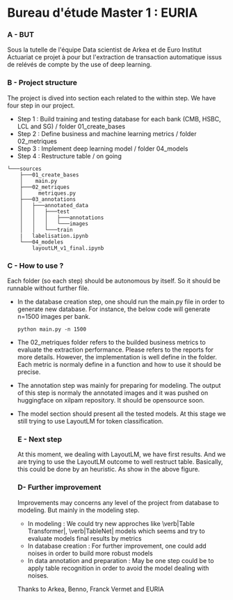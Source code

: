 # Bureau d'étude Master 1 : EURIA
### A - BUT
Sous la tutelle de l'équipe Data scientist de Arkea et de Euro Institut Actuariat ce projet à pour but l'extraction de transaction automatique issus de relévés de compte by the use of deep learning.

### B - Project structure
The project is dived into section each related to the within step. We have four step in our project.
- Step 1 : Build training and testing database for each bank (CMB, HSBC, LCL and SG) / folder 01_create_bases
- Step 2 : Define business and machine learning metrics / folder 02_metriques
- Step 3 : Implement deep learning model / folder 04_models
- Step 4 : Restructure table / on going
```
└───sources
    ├───01_create_bases
    │    main.py
    ├───02_metriques
    │     metriques.py
    ├───03_annotations
    │   ├───annotated_data
    │   │   ├───test
    │   │   │   ├───annotations
    │   │   │   └───images
    │   │   └───train
    |   labelisation.ipynb
    └───04_modeles
        layoutLM_v1_final.ipynb
```
### C - How to use ?
Each folder (so each step) should be autonomous by itself. So it should be runnable without further file. 
- In the database creation step, one should run the main.py file in order to generate new database. For instance, the below code will generate n=1500 images per bank.
  ```
  python main.py -n 1500
  ```
- The 02_metriques folder refers to the builded business metrics to evaluate the extraction performance. Please refers to the reports for more details. However, the implementation is well define in the folder. Each metric is normaly define in a function and how to use it should be precise.
- The annotation step was mainly for preparing for modeling. The output of this step is normaly the annotated images and it was pushed on huggingface on xilpam repository. It should be opensource soon.
- The model section should present all the tested models. At this stage we still trying to use LayoutLM for token classification.

  ### E - Next step
  At this moment, we dealing with LayoutLM, we have first results. And we are trying to use the LayoutLM outcome to well restruct table. Basically, this could be done by an heuristic. As show in the above figure.
  
  ### D- Further improvement
  Improvements may concerns any level of the project from database to modeling. But mainly in the modeling step.
  - In modeling : We could try new approches like \verb|Table Transformer|, \verb|TableNet| models which seems and try to evaluate models final results by metrics
  - In database creation : For further improvement, one could add noises in order to build more robust models
  - In data annotation and preparation : May be one step could be to apply table recognition in order to avoid the model dealing with noises.

  Thanks to Arkea, Benno, Franck Vermet and EURIA

